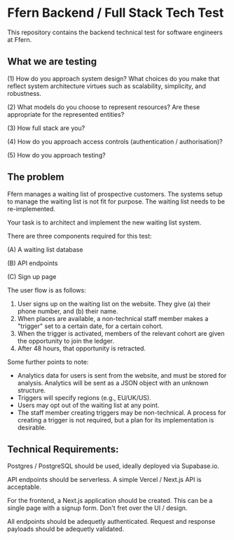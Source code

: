 # Ffern Backend / Full Stack Tech Test

This repository contains the backend technical test for software engineers at Ffern.

## What we are testing

(1) How do you approach system design? What choices do you make that reflect system architecture virtues such as scalability, simplicity, and robustness.

(2) What models do you choose to represent resources? Are these appropriate for the represented entities?

(3) How full stack are you?

(4) How do you approach access controls (authentication / authorisation)?

(5) How do you approach testing?

## The problem

Ffern manages a waiting list of prospective customers. The systems setup to manage the waiting list is not fit for purpose. The waiting list needs to be re-implemented.

Your task is to architect and implement the new waiting list system.

There are three components required for this test:

(A) A waiting list database 

(B) API endpoints

(C) Sign up page

The user flow is as follows:

1. User signs up on the waiting list on the website. They give (a) their phone number, and (b) their name.
2. When places are available, a non-technical staff member makes a "trigger" set to a certain date, for a certain cohort.
3. When the trigger is activated, members of the relevant cohort are given the opportunity to join the ledger.
4. After 48 hours, that opportunity is retracted.

Some further points to note:

- Analytics data for users is sent from the website, and must be stored for analysis. Analytics will be sent as a JSON object with an unknown structure.
- Triggers will specify regions (e.g., EU/UK/US).
- Users may opt out of the waiting list at any point.
- The staff member creating triggers may be non-technical. A process for creating a trigger is not required, but a plan for its implementation is desirable.

## Technical Requirements:

Postgres / PostgreSQL should be used, ideally deployed via Supabase.io.

API endpoints should be serverless. A simple Vercel / Next.js API is acceptable.

For the frontend, a Next.js application should be created. This can be a single page with a signup form. Don't fret over the UI / design.

All endpoints should be adequetly authenticated. Request and response payloads should be adequetly validated.
